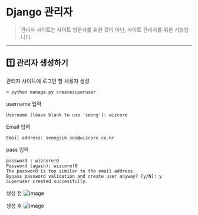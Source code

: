 # Django 관리자
> 관리자 사이트는 사이트 방문자를 위한 것이 아닌, 사이트 관리자를 위한 기능입니다.
-------------------------

## :one: 관리자 생성하기

관리자 사이트에 로그인 할 사용자 생성
~~~commandline
> python manage.py createsuperuser
~~~

username 입력
~~~commandline
Username (leave blank to use 'seong'): wizcore
~~~

Email 입력
~~~commandline
Email address: seongsik.seo@wizcore.co.kr 
~~~

pass 입력
~~~commandline
password : wizcore!0
Password (again): wizcore!0
The password is too similar to the email address.
Bypass password validation and create user anyway? [y/N]: y
Superuser created successfully.
~~~

생성 전
![image](https://user-images.githubusercontent.com/52439201/106090185-f2097380-616c-11eb-91ba-775fa946f814.png)

생성 후 
![image](https://user-images.githubusercontent.com/52439201/106090233-11080580-616d-11eb-8060-c1aff95183f9.png)